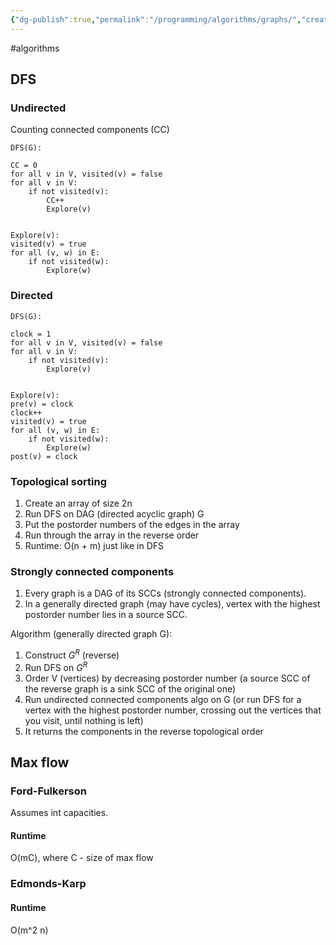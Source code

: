 ```yaml
---
{"dg-publish":true,"permalink":"/programming/algorithms/graphs/","created":"","updated":""}
---
```


#algorithms 
## DFS
### Undirected
Counting connected components (CC)
```
DFS(G):

CC = 0
for all v in V, visited(v) = false
for all v in V:
	if not visited(v):
		CC++
		Explore(v)


Explore(v):
visited(v) = true
for all (v, w) in E:
	if not visited(w):
		Explore(w)
```
### Directed
```
DFS(G):

clock = 1
for all v in V, visited(v) = false
for all v in V:
	if not visited(v):
		Explore(v)


Explore(v):
pre(v) = clock
clock++
visited(v) = true
for all (v, w) in E:
	if not visited(w):
		Explore(w)
post(v) = clock
```
### Topological sorting
1. Create an array of size 2n
2. Run DFS on DAG (directed acyclic graph) G 
3. Put the postorder numbers of the edges in the array
4. Run through the array in the reverse order
5. Runtime: O(n + m) just like in DFS

### Strongly connected components
1. Every graph is a DAG of its SCCs (strongly connected components).
2. In a generally directed graph (may have cycles), vertex with the highest postorder number lies in a source SCC.

Algorithm (generally directed graph G):
1. Construct $G^R$ (reverse)
2. Run DFS on $G^R$
3. Order V (vertices) by decreasing postorder number (a source SCC of the reverse graph is a sink SCC of the original one)
4. Run undirected connected components algo on G (or run DFS for a vertex with the highest postorder number, crossing out the vertices that you visit, until nothing is left)
5. It returns the components in the reverse topological order

## Max flow
### Ford-Fulkerson
Assumes int capacities.

#### Runtime
O(mC), where C - size of max flow

### Edmonds-Karp
#### Runtime
O(m^2 n)